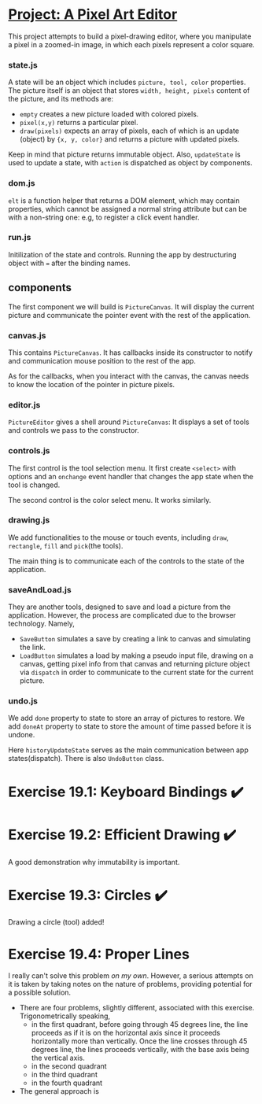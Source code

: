 # [Project: A Pixel Art Editor](https://htmlpreview.github.io/?https://github.com/SonTrungTo/Full_Stack/blob/master/EloquentJS/ch19/editor.html)
This project attempts to build a pixel-drawing editor, where you manipulate
a pixel in a zoomed-in image, in which each pixels represent a color square.

### state.js
A state will be an object which includes `picture, tool, color` properties.
The picture itself is an object that stores `width, height, pixels` content
of the picture, and its methods are:

* `empty` creates a new picture loaded with colored pixels.
* `pixel(x,y)`   returns a particular pixel.
* `draw(pixels)` expects an array of pixels, each of which is an update (object)
by `{x, y, color}` and returns a picture with updated pixels.

Keep in mind that picture returns immutable object. Also, `updateState`
is used to update a state, with `action` is dispatched as object by components.

### dom.js
`elt` is a function helper that returns a DOM element, which may contain
properties, which cannot be assigned a normal string attribute but can be with
a non-string one: e.g, to register a click event handler.

### run.js
Initilization of the state and controls. Running the app
by destructuring object with `=` after the binding names.

## components
The first component we will build is `PictureCanvas`. It will display the current
picture and communicate the pointer event with the rest of the application.

### canvas.js
This contains `PictureCanvas`. It has callbacks inside its
constructor to notify and communication mouse position to
the rest of the app.

As for the callbacks, when you interact with the canvas,
the canvas needs to know the location of the pointer in
picture pixels.

### editor.js
`PictureEditor` gives a shell around `PictureCanvas`: It displays a set of
tools and controls we pass to the constructor.

### controls.js
The first control is the tool selection menu. It first create `<select>` with
options and an `onchange` event handler that changes the app state when the tool
is changed.

The second control is the color select menu. It works similarly.

### drawing.js
We add functionalities to the mouse or touch events, including `draw`, `rectangle`,
`fill` and `pick`(the tools).

The main thing is to communicate each of the controls to the state of the application.

### saveAndLoad.js
They are another tools, designed to save and load a picture from the application.
However, the process are complicated due to the browser technology. Namely,

* `SaveButton` simulates a save by creating a link to canvas and simulating the link.
* `LoadButton` simulates a load by making a pseudo input file, drawing on a canvas,
getting pixel info from that canvas and returning picture object via `dispatch`
in order to communicate to the current state for the current picture.

### undo.js
We add `done` property to state to store an array of pictures to restore. We
add `doneAt` property to state to store the amount of time passed before it
is undone.

Here `historyUpdateState` serves as the main communication between app states(dispatch).
There is also `UndoButton` class.

# Exercise 19.1: Keyboard Bindings :heavy_check_mark:
# Exercise 19.2: Efficient Drawing :heavy_check_mark:
A good demonstration why immutability is important.
# Exercise 19.3: Circles :heavy_check_mark:
Drawing a circle (tool) added!
# Exercise 19.4: Proper Lines
I really can't solve this problem *on my own*. However, a serious attempts on it is
taken by taking notes on the nature of problems, providing potential for a possible
solution.

* There are four problems, slightly different, associated with this exercise.
Trigonometrically speaking,
  * in the first quadrant, before going through 45 degrees line, the line proceeds
  as if it is on the horizontal axis since it proceeds horizontally more than vertically.
  Once the line crosses through 45 degrees line, the lines proceeds vertically, with
  the base axis being the vertical axis.
  * in the second quadrant
  * in the third quadrant
  * in the fourth quadrant
* The general approach is
